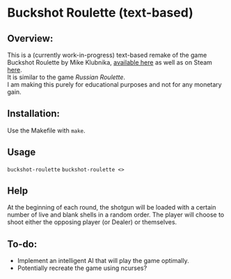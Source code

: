 # Buckshot Roulette (text-based)

## Overview:
This is a (currently work-in-progress) text-based remake of the game Buckshot Roulette by Mike Klubnika, [available here](https://mikeklubnika.itch.io/buckshot-roulette) as well as on Steam [here](https://store.steampowered.com/app/2835570/Buckshot_Roulette/).<br>
It is similar to the game *Russian Roulette*.<br>
I am making this purely for educational purposes and not for any monetary gain.

## Installation:
Use the Makefile with `make`.

## Usage
`buckshot-roulette`
`buckshot-roulette <>`

## Help
At the beginning of each round, the shotgun will be loaded with a certain number of live and blank shells in a random order. The player will choose to shoot either the opposing player (or Dealer) or themselves. 

## To-do:
* Implement an intelligent AI that will play the game optimally.
* Potentially recreate the game using ncurses?